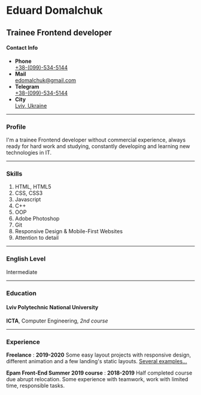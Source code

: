 # Eduard Domalchuk
## Trainee Frontend developer

#### Contact Info
- **Phone** \
  [+38-(099)-534-5144](tel:+380995345144)
- **Mail** \
  [edomalchuk@gmail.com](mailto:edomalchuk@gmail.com)
- **Telegram**  \
  [+38-(099)-534-5144](https://t.me/e_domalchuk)   
- **City**  \
  [Lviv, Ukraine](https://en.wikipedia.org/wiki/Lviv)    


---

### Profile

I'm a trainee Frontend developer without commercial experience,
always ready for hard work and studying, constantly
developing and learning new technologies in IT.

---



### Skills

1. HTML, HTML5
1. CSS, CSS3
1. Javascript
1. C++
1. OOP
1. Adobe Photoshop
1. Git
1. Responsive Design & Mobile-First Websites
1. Attention to detail
---

### English Level

Intermediate

---
### Education
#### **Lviv Polytechnic National University**

**ICTA**, Computer Engineering, *2nd course*

---
### Experience

**Freelance** :  __2019-2020__
  Some easy layout projects with responsive design, different animation and a few landing's static layouts. [Several examples...](https://www.google.com)

**Epam Front-End Summer 2019 course** :  __2018-2019__
Half completed course due abrupt relocation. Some experience with teamwork, work with limited time, responsible tasks.

